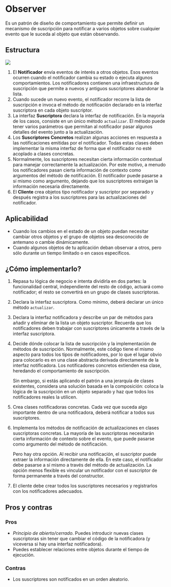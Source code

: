 # Observer

Es un patrón de diseño de comportamiento que permite definir un mecanismo de suscripción para notificar a varios objetos sobre cualquier evento que le suceda al objeto que están observando.

## Estructura

![](https://refactoring.guru/images/patterns/diagrams/observer/structure.png)

1. El **Notificador** envía eventos de interés a otros objetos. Esos eventos ocurren cuando el notificador cambia su estado o ejecuta algunos comportamientos. Los notificadores contienen una infraestructura de suscripción que permite a nuevos y antiguos suscriptores abandonar la lista.
2. Cuando sucede un nuevo evento, el notificador recorre la lista de suscripción e invoca el método de notificación declarado en la interfaz suscriptora en cada objeto suscriptor.
3. La interfaz **Suscriptora** declara la interfaz de notificación. En la mayoría de los casos, consiste en un único método `actualizar`. El método puede tener varios parámetros que permitan al notificador pasar algunos detalles del evento junto a la actualización.
4. Los **Suscriptores Concretos** realizan algunas acciones en respuesta a las notificaciones emitidas por el notificador. Todas estas clases deben implementar la misma interfaz de forma que el notificador no esté acoplado a clases concretas.
5. Normalmente, los suscriptores necesitan cierta información contextual para manejar correctamente la actualización. Por este motivo, a menudo los notificadores pasan cierta información de contexto como argumentos del método de notificación. El notificador puede pasarse a sí mismo como argumento, dejando que los suscriptores extraigan la información necesaria directamente.
6. El **Cliente** crea objetos tipo notificador y suscriptor por separado y después registra a los suscriptores para las actualizaciones del notificador.

## Aplicabilidad

- Cuando los cambios en el estado de un objeto puedan necesitar cambiar otros objetos y el grupo de objetos sea desconocido de antemano o cambie dinámicamente.
- Cuando algunos objetos de tu aplicación deban observar a otros, pero sólo durante un tiempo limitado o en casos específicos.

## ¿Cómo implementarlo?

1. Repasa tu lógica de negocio e intenta dividirla en dos partes: la funcionalidad central, independiente del resto de código, actuará como notificador; el resto se convertirá en un grupo de clases suscriptoras.
2. Declara la interfaz suscriptora. Como mínimo, deberá declarar un único método `actualizar`.
3. Declara la interfaz notificadora y describe un par de métodos para añadir y eliminar de la lista un objeto suscriptor. Recuerda que los notificadores deben trabajar con suscriptores únicamente a través de la interfaz suscriptora.
4. Decide dónde colocar la lista de suscripción y la implementación de métodos de suscripción. Normalmente, este código tiene el mismo aspecto para todos los tipos de notificadores, por lo que el lugar obvio para colocarlo es en una clase abstracta derivada directamente de la interfaz notificadora. Los notificadores concretos extienden esa clase, heredando el comportamiento de suscripción.
   
    Sin embargo, si estás aplicando el patrón a una jerarquía de clases existentes, considera una solución basada en la composición: coloca la lógica de la suscripción en un objeto separado y haz que todos los notificadores reales la utilicen.

5. Crea clases notificadoras concretas. Cada vez que suceda algo importante dentro de una notificadora, deberá notificar a todos sus suscriptores.
6. Implementa los métodos de notificación de actualizaciones en clases suscriptoras concretas. La mayoría de las suscriptoras necesitarán cierta información de contexto sobre el evento, que puede pasarse como argumento del método de notificación.

   Pero hay otra opción. Al recibir una notificación, el suscriptor puede extraer la información directamente de ella. En este caso, el notificador debe pasarse a sí mismo a través del método de actualización. La opción menos flexible es vincular un notificador con el suscriptor de forma permanente a través del constructor.

7. El cliente debe crear todos los suscriptores necesarios y registrarlos con los notificadores adecuados.

## Pros y contras

### Pros

- *Principio de abierto/cerrado*. Puedes introducir nuevas clases suscriptoras sin tener que cambiar el código de la notificadora (y viceversa si hay una interfaz notificadora). 
- Puedes establecer relaciones entre objetos durante el tiempo de ejecución.

### Contras

- Los suscriptores son notificados en un orden aleatorio.